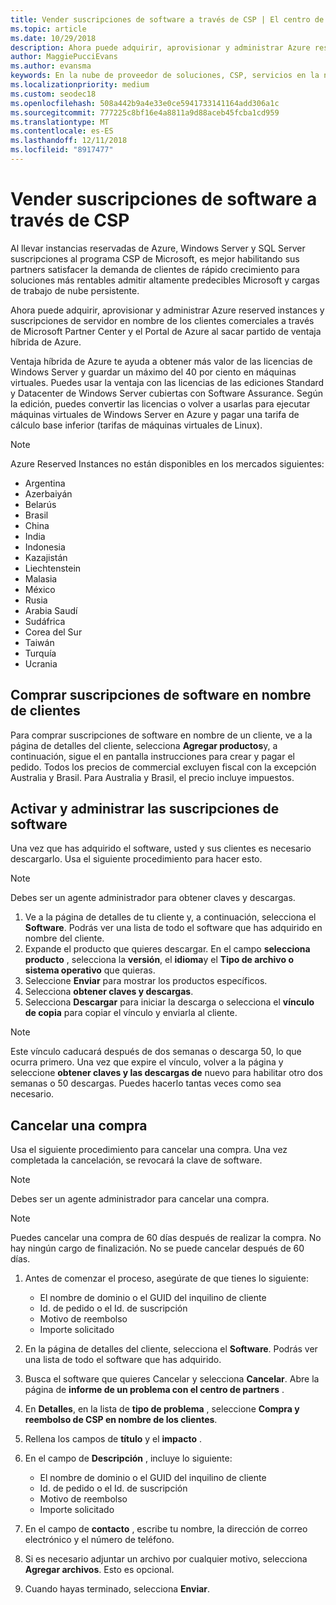 ```yaml
---
title: Vender suscripciones de software a través de CSP | El centro de partners
ms.topic: article
ms.date: 10/29/2018
description: Ahora puede adquirir, aprovisionar y administrar Azure reserved instances y suscripciones de servidor en nombre de los clientes comerciales a través de Microsoft Partner Center y el Portal de Azure al sacar partido de ventaja híbrida de Azure.
author: MaggiePucciEvans
ms.author: evansma
keywords: En la nube de proveedor de soluciones, CSP, servicios en la nube, Azure, Azure RI, Windows Server, SQL Server, las suscripciones de software
ms.localizationpriority: medium
ms.custom: seodec18
ms.openlocfilehash: 508a442b9a4e33e0ce5941733141164add306a1c
ms.sourcegitcommit: 777225c8bf16e4a8811a9d88aceb45fcba1cd959
ms.translationtype: MT
ms.contentlocale: es-ES
ms.lasthandoff: 12/11/2018
ms.locfileid: "8917477"
---
```

# <a name="sell-software-subscriptions-through-csp"></a>Vender suscripciones de software a través de CSP

Al llevar instancias reservadas de Azure, Windows Server y SQL Server suscripciones al programa CSP de Microsoft, es mejor habilitando sus partners satisfacer la demanda de clientes de rápido crecimiento para soluciones más rentables admitir altamente predecibles Microsoft y cargas de trabajo de nube persistente. 

Ahora puede adquirir, aprovisionar y administrar Azure reserved instances y suscripciones de servidor en nombre de los clientes comerciales a través de Microsoft Partner Center y el Portal de Azure al sacar partido de ventaja híbrida de Azure. 

Ventaja híbrida de Azure te ayuda a obtener más valor de las licencias de Windows Server y guardar un máximo del 40 por ciento en máquinas virtuales. Puedes usar la ventaja con las licencias de las ediciones Standard y Datacenter de Windows Server cubiertas con Software Assurance. Según la edición, puedes convertir las licencias o volver a usarlas para ejecutar máquinas virtuales de Windows Server en Azure y pagar una tarifa de cálculo base inferior (tarifas de máquinas virtuales de Linux).

> [!NOTE]  
> Azure Reserved Instances no están disponibles en los mercados siguientes:  
> * Argentina
> * Azerbaiyán
> * Belarús
> * Brasil
> * China
> * India
> * Indonesia
> * Kazajistán
> * Liechtenstein
> * Malasia
> * México
> * Rusia
> * Arabia Saudí
> * Sudáfrica
> * Corea del Sur
> * Taiwán
> * Turquía
> * Ucrania

## <a name="buy-software-subscriptions-on-behalf-of-customers"></a>Comprar suscripciones de software en nombre de clientes

Para comprar suscripciones de software en nombre de un cliente, ve a la página de detalles del cliente, selecciona **Agregar productos**y, a continuación, sigue el en pantalla instrucciones para crear y pagar el pedido. Todos los precios de commercial excluyen fiscal con la excepción Australia y Brasil. Para Australia y Brasil, el precio incluye impuestos.


## <a name="activate-and-manage-software-subscriptions"></a>Activar y administrar las suscripciones de software

Una vez que has adquirido el software, usted y sus clientes es necesario descargarlo. Usa el siguiente procedimiento para hacer esto. 

>[!NOTE]
>Debes ser un agente administrador para obtener claves y descargas. 

1. Ve a la página de detalles de tu cliente y, a continuación, selecciona el **Software**. Podrás ver una lista de todo el software que has adquirido en nombre del cliente. 
2.  Expande el producto que quieres descargar. En el campo **selecciona producto** , selecciona la **versión**, el **idioma**y el **Tipo de archivo o sistema operativo** que quieras. 
3.  Seleccione **Enviar** para mostrar los productos específicos. 
4.  Selecciona **obtener claves y descargas**. 
5.  Selecciona **Descargar** para iniciar la descarga o selecciona el **vínculo de copia** para copiar el vínculo y enviarla al cliente. 

>[!NOTE]
>Este vínculo caducará después de dos semanas o descarga 50, lo que ocurra primero. Una vez que expire el vínculo, volver a la página y seleccione **obtener claves y las descargas de** nuevo para habilitar otro dos semanas o 50 descargas. Puedes hacerlo tantas veces como sea necesario. 


## <a name="cancel-a-purchase"></a>Cancelar una compra
Usa el siguiente procedimiento para cancelar una compra. Una vez completada la cancelación, se revocará la clave de software. 

>[!NOTE]
>Debes ser un agente administrador para cancelar una compra. 

>[!NOTE]
>Puedes cancelar una compra de 60 días después de realizar la compra. No hay ningún cargo de finalización. No se puede cancelar después de 60 días. 

1.  Antes de comenzar el proceso, asegúrate de que tienes lo siguiente: 
    -   El nombre de dominio o el GUID del inquilino de cliente
    -   Id. de pedido o el Id. de suscripción
    -   Motivo de reembolso
    -   Importe solicitado

2.  En la página de detalles del cliente, selecciona el **Software**. Podrás ver una lista de todo el software que has adquirido. 

3.  Busca el software que quieres Cancelar y selecciona **Cancelar**. Abre la página de **informe de un problema con el centro de partners** . 

4.  En **Detalles**, en la lista de **tipo de problema** , seleccione **Compra y reembolso de CSP en nombre de los clientes**.

5.  Rellena los campos de **título** y el **impacto** . 

6.  En el campo de **Descripción** , incluye lo siguiente: 
    -   El nombre de dominio o el GUID del inquilino de cliente
    -   Id. de pedido o el Id. de suscripción
    -   Motivo de reembolso
    -   Importe solicitado

7.  En el campo de **contacto** , escribe tu nombre, la dirección de correo electrónico y el número de teléfono. 

8.  Si es necesario adjuntar un archivo por cualquier motivo, selecciona **Agregar archivos**. Esto es opcional. 

9.  Cuando hayas terminado, selecciona **Enviar**.
